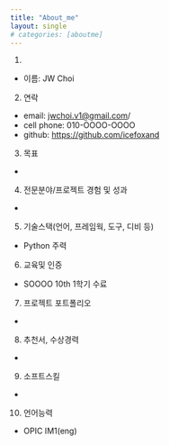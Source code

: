 ```yaml
---
title: "About_me"
layout: single
# categories: [aboutme]
---
```


1. 
- 이름: JW Choi

2. 연락
- email: jwchoi.v1@gmail.com/
- cell phone: 010-OOOO-OOOO
- github: https://github.com/icefoxand 

3. 목표
- 

4. 전문분야/프로젝트 경험 및 성과
- 

5. 기술스택(언어, 프레임웍, 도구, 디비 등)
- Python 주력

6. 교육및 인증
- SOOOO 10th 1학기 수료

7. 프로젝트 포트폴리오
- 

8. 추천서, 수상경력
- 

9. 소프트스킬
- 

10. 언어능력
- OPIC IM1(eng)